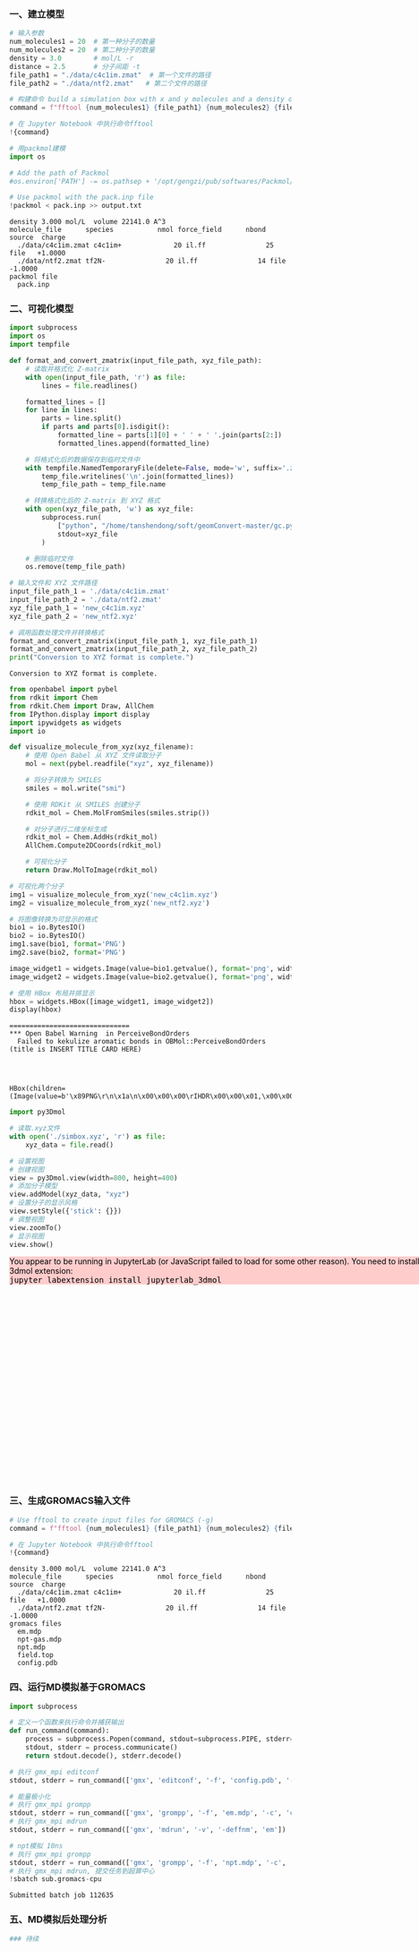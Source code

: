 ### 一、建立模型


```python
# 输入参数
num_molecules1 = 20  # 第一种分子的数量
num_molecules2 = 20  # 第二种分子的数量
density = 3.0        # mol/L -r
distance = 2.5       # 分子间距 -t
file_path1 = "./data/c4c1im.zmat"  # 第一个文件的路径
file_path2 = "./data/ntf2.zmat"   # 第二个文件的路径

# 构建命令 build a simulation box with x and y molecules and a density of densiy mol/L
command = f"fftool {num_molecules1} {file_path1} {num_molecules2} {file_path2} -r {density}"

# 在 Jupyter Notebook 中执行命令fftool
!{command}

# 用packmol建模
import os

# Add the path of Packmol
#os.environ['PATH'] -= os.pathsep + '/opt/gengzi/pub/softwares/Packmol/packmol-20.3.5'

# Use packmol with the pack.inp file
!packmol < pack.inp >> output.txt
```

    density 3.000 mol/L  volume 22141.0 A^3
    molecule_file      species           nmol force_field      nbond source  charge
      ./data/c4c1im.zmat c4c1im+             20 il.ff               25 file   +1.0000
      ./data/ntf2.zmat tf2N-               20 il.ff               14 file   -1.0000
    packmol file
      pack.inp


### 二、可视化模型


```python
import subprocess
import os
import tempfile

def format_and_convert_zmatrix(input_file_path, xyz_file_path):
    # 读取并格式化 Z-matrix
    with open(input_file_path, 'r') as file:
        lines = file.readlines()

    formatted_lines = []
    for line in lines:
        parts = line.split()
        if parts and parts[0].isdigit():
            formatted_line = parts[1][0] + ' ' + ' '.join(parts[2:])
            formatted_lines.append(formatted_line)

    # 将格式化后的数据保存到临时文件中
    with tempfile.NamedTemporaryFile(delete=False, mode='w', suffix='.zmat') as temp_file:
        temp_file.writelines('\n'.join(formatted_lines))
        temp_file_path = temp_file.name

    # 转换格式化后的 Z-matrix 到 XYZ 格式
    with open(xyz_file_path, 'w') as xyz_file:
        subprocess.run(
            ["python", "/home/tanshendong/soft/geomConvert-master/gc.py", "-zmat", temp_file_path],
            stdout=xyz_file
        )

    # 删除临时文件
    os.remove(temp_file_path)

# 输入文件和 XYZ 文件路径
input_file_path_1 = './data/c4c1im.zmat'
input_file_path_2 = './data/ntf2.zmat'
xyz_file_path_1 = 'new_c4c1im.xyz'
xyz_file_path_2 = 'new_ntf2.xyz'

# 调用函数处理文件并转换格式
format_and_convert_zmatrix(input_file_path_1, xyz_file_path_1)
format_and_convert_zmatrix(input_file_path_2, xyz_file_path_2)
print("Conversion to XYZ format is complete.")
```

    Conversion to XYZ format is complete.



```python
from openbabel import pybel
from rdkit import Chem
from rdkit.Chem import Draw, AllChem
from IPython.display import display
import ipywidgets as widgets
import io

def visualize_molecule_from_xyz(xyz_filename):
    # 使用 Open Babel 从 XYZ 文件读取分子
    mol = next(pybel.readfile("xyz", xyz_filename))

    # 将分子转换为 SMILES
    smiles = mol.write("smi")

    # 使用 RDKit 从 SMILES 创建分子
    rdkit_mol = Chem.MolFromSmiles(smiles.strip())

    # 对分子进行二维坐标生成
    rdkit_mol = Chem.AddHs(rdkit_mol)
    AllChem.Compute2DCoords(rdkit_mol)

    # 可视化分子
    return Draw.MolToImage(rdkit_mol)

# 可视化两个分子
img1 = visualize_molecule_from_xyz('new_c4c1im.xyz')
img2 = visualize_molecule_from_xyz('new_ntf2.xyz')

# 将图像转换为可显示的格式
bio1 = io.BytesIO()
bio2 = io.BytesIO()
img1.save(bio1, format='PNG')
img2.save(bio2, format='PNG')

image_widget1 = widgets.Image(value=bio1.getvalue(), format='png', width=200, height=200)
image_widget2 = widgets.Image(value=bio2.getvalue(), format='png', width=200, height=200)

# 使用 HBox 布局并排显示
hbox = widgets.HBox([image_widget1, image_widget2])
display(hbox)
```

    ==============================
    *** Open Babel Warning  in PerceiveBondOrders
      Failed to kekulize aromatic bonds in OBMol::PerceiveBondOrders (title is INSERT TITLE CARD HERE)
    



    HBox(children=(Image(value=b'\x89PNG\r\n\x1a\n\x00\x00\x00\rIHDR\x00\x00\x01,\x00\x00\x01,\x08\x02\x00\x00\x00…



```python
import py3Dmol

# 读取.xyz文件
with open('./simbox.xyz', 'r') as file:
    xyz_data = file.read()

# 设置视图
# 创建视图
view = py3Dmol.view(width=800, height=400)
# 添加分子模型
view.addModel(xyz_data, "xyz")
# 设置分子的显示风格
view.setStyle({'stick': {}})
# 调整视图
view.zoomTo()
# 显示视图
view.show()
```


<div id="3dmolviewer_170067047707064"  style="position: relative; width: 800px; height: 400px;">
        <p id="3dmolwarning_170067047707064" style="background-color:#ffcccc;color:black">You appear to be running in JupyterLab (or JavaScript failed to load for some other reason).  You need to install the 3dmol extension: <br>
        <tt>jupyter labextension install jupyterlab_3dmol</tt></p>
        </div>
<script>

var loadScriptAsync = function(uri){
  return new Promise((resolve, reject) => {
    //this is to ignore the existence of requirejs amd
    var savedexports, savedmodule;
    if (typeof exports !== 'undefined') savedexports = exports;
    else exports = {}
    if (typeof module !== 'undefined') savedmodule = module;
    else module = {}

    var tag = document.createElement('script');
    tag.src = uri;
    tag.async = true;
    tag.onload = () => {
        exports = savedexports;
        module = savedmodule;
        resolve();
    };
  var firstScriptTag = document.getElementsByTagName('script')[0];
  firstScriptTag.parentNode.insertBefore(tag, firstScriptTag);
});
};

if(typeof $3Dmolpromise === 'undefined') {
$3Dmolpromise = null;
  $3Dmolpromise = loadScriptAsync('https://cdnjs.cloudflare.com/ajax/libs/3Dmol/2.0.4/3Dmol-min.js');
}

var viewer_170067047707064 = null;
var warn = document.getElementById("3dmolwarning_170067047707064");
if(warn) {
    warn.parentNode.removeChild(warn);
}
$3Dmolpromise.then(function() {
viewer_170067047707064 = $3Dmol.createViewer(document.getElementById("3dmolviewer_170067047707064"),{backgroundColor:"white"});
viewer_170067047707064.zoomTo();
	viewer_170067047707064.addModel("         800\n  Built with Packmol                                             \n  N           11.189034       13.276114        9.363471\n  C           10.081677       12.679285        9.746590\n  N            9.164365       12.799979        8.812141\n  C            9.711141       13.514554        7.768445\n  C           10.972953       13.811290        8.112044\n  C           12.438876       13.363228       10.124696\n  H            9.945955       12.166858       10.687546\n  C            7.798222       12.270668        8.863527\n  H            9.216553       13.784754        6.847156\n  H           11.685884       14.365458        7.519570\n  H           12.683851       14.410204       10.303378\n  H           12.320073       12.850407       11.079160\n  H           13.243305       12.893935        9.558341\n  C            7.583499       11.539979       10.189359\n  H            7.086433       13.092194        8.782594\n  H            7.645887       11.575925        8.037558\n  C            6.158649       10.987921       10.242954\n  H            8.294459       10.717803       10.270991\n  H            7.735005       12.234072       11.016027\n  C            5.943926       10.257232       11.568786\n  H            6.006313       10.293178        9.416984\n  H            5.446859       11.809448       10.162020\n  H            4.928173        9.863679       11.606993\n  H            6.095432       10.951326       12.395454\n  H            6.654886        9.435057       11.650418\n  N           22.757761       15.619938       25.632097\n  C           22.842218       14.308849       25.576072\n  N           21.636152       13.784978       25.562299\n  C           20.723400       14.816128       25.612241\n  C           21.422407       15.959709       25.655740\n  C           23.879164       16.563645       25.664210\n  H           23.763858       13.746649       25.545897\n  C           21.310932       12.356689       25.504164\n  H           19.647589       14.721160       25.615698\n  H           21.015528       16.959117       25.700826\n  H           23.832781       17.152816       26.580085\n  H           24.819249       16.012782       25.634387\n  H           23.820430       17.227998       24.802070\n  C           22.603056       11.540377       25.460671\n  H           20.735465       12.078331       26.387031\n  H           20.723114       12.153513       24.609017\n  C           22.263861       10.050709       25.400038\n  H           23.179006       11.817567       24.577751\n  H           23.191357       11.742385       26.355765\n  C           23.555985        9.234397       25.356545\n  H           21.676042        9.847533       24.504891\n  H           21.688393        9.772351       26.282905\n  H           23.314177        8.172437       25.313320\n  H           24.144286        9.436406       26.251639\n  H           24.131934        9.511587       24.473625\n  N           10.104719       18.828101        2.391636\n  C            9.001636       19.543944        2.391424\n  N            7.954457       18.748557        2.390034\n  C            8.408057       17.447354        2.389310\n  C            9.748140       17.496927        2.390309\n  C           11.476944       19.344003        2.393032\n  H            8.961711       20.623206        2.392264\n  C            6.548693       19.164469        2.389364\n  H            7.798960       16.555503        2.388157\n  H           10.421467       16.652515        2.390110\n  H           11.998947       18.991885        1.503298\n  H           11.455937       20.433800        2.393895\n  H           11.997674       18.990452        3.282943\n  C            6.468176       20.691347        2.390536\n  H            6.054680       18.775781        1.498874\n  H            6.053407       18.774348        3.278519\n  C            5.002001       21.125132        2.389837\n  H            6.961406       21.081028        3.281026\n  H            6.962679       21.082461        1.501381\n  C            4.921484       22.652011        2.391010\n  H            4.506715       20.735010        3.278992\n  H            4.507987       20.736444        1.499348\n  H            3.876271       22.961248        2.390511\n  H            5.415987       23.043125        1.501855\n  H            5.414715       23.041691        3.281500\n  N            3.140761        2.888840       23.565799\n  C            4.429690        3.002581       23.800216\n  N            4.701611        2.572186       25.012669\n  C            3.521946        2.157908       25.592019\n  C            2.549195        2.355253       24.690303\n  C            2.444802        3.260699       22.330275\n  H            5.155997        3.391182       23.101740\n  C            6.023952        2.535962       25.644540\n  H            3.403170        1.750900       26.585315\n  H            1.499524        2.137099       24.820680\n  H            1.695644        4.021483       22.549522\n  H            3.163723        3.655676       21.612469\n  H            1.956846        2.381816       21.908894\n  C            7.069509        3.082517       24.671951\n  H            6.012962        3.147494       26.546763\n  H            6.274164        1.507827       25.906135\n  C            8.448675        3.044737       25.330975\n  H            7.081726        2.471243       23.769569\n  H            6.820524        4.110910       24.410197\n  C            9.494232        3.591293       24.358385\n  H            8.698887        2.016602       25.592570\n  H            8.437685        3.656269       26.233198\n  H           10.477417        3.564359       24.828193\n  H            9.245247        4.619685       24.096631\n  H            9.506449        2.980018       23.456003\n  N            6.901401       23.607985       25.699289\n  C            7.359852       22.375924       25.666507\n  N            6.356949       21.526282       25.705438\n  C            5.186730       22.251342       25.766739\n  C            5.526042       23.548698       25.762906\n  C            7.702378       24.835550       25.673273\n  H            8.403495       22.102817       25.615291\n  C            6.457234       20.063829       25.687235\n  H            4.184892       21.850256       25.809769\n  H            4.848919       24.389147       25.802269\n  H            7.513028       25.412802       26.578274\n  H            8.760401       24.578624       25.621536\n  H            7.430094       25.429241       24.800637\n  C            7.928502       19.653992       25.614805\n  H            6.011615       19.657239       26.595094\n  H            5.928682       19.673678       24.817457\n  C            8.033098       18.128692       25.595819\n  H            8.374920       20.059602       24.706900\n  H            8.457853       20.043163       26.484537\n  C            9.504366       17.718855       25.523389\n  H            7.504545       17.738541       24.726042\n  H            7.587478       17.722102       26.503678\n  H            9.578931       16.631493       25.509855\n  H           10.033717       18.108027       26.393121\n  H            9.950784       18.124466       24.615484\n  N            3.469953       15.542717       25.246481\n  C            3.640487       14.239217       25.278567\n  N            4.847077       13.937196       24.851778\n  C            5.490092       15.111751       24.526453\n  C            4.631843       16.112341       24.772439\n  C            2.261663       16.272313       25.642564\n  H            2.900576       13.523998       25.606278\n  C            5.415971       12.590812       24.738794\n  H            6.495919       15.208286       24.145150\n  H            4.816349       17.166414       24.626537\n  H            1.881770       16.836618       24.790895\n  H            1.502669       15.564982       25.976797\n  H            2.500886       16.958577       26.454915\n  C            4.383948       11.560453       25.198285\n  H            5.686061       12.395853       23.700940\n  H            6.305177       12.517811       25.364960\n  C            4.977289       10.156209       25.080446\n  H            4.113636       11.754179       26.236313\n  H            3.494520       11.632221       24.572293\n  C            3.945266        9.125850       25.539937\n  H            5.866496       10.083209       25.706611\n  H            5.247380        9.961250       24.042591\n  H            4.368250        8.124787       25.455931\n  H            3.055838        9.197618       24.913945\n  H            3.674954        9.319577       26.577964\n  N           11.961263       13.770905       19.649374\n  C           11.536221       12.863770       20.501237\n  N           11.276776       13.428075       21.660319\n  C           11.549893       14.774160       21.549212\n  C           11.976478       14.987818       20.295953\n  C           12.352650       13.540152       18.255557\n  H           11.417958       11.812924       20.281833\n  C           10.783583       12.751730       22.863845\n  H           11.440906       15.517202       22.325362\n  H           12.275721       15.935324       19.872769\n  H           13.392913       13.834346       18.116267\n  H           12.239449       12.482817       18.016124\n  H           11.717005       14.131480       17.596476\n  C           10.608534       11.260362       22.575709\n  H           11.500322       12.882953       23.674502\n  H            9.824413       13.180087       23.154711\n  C           10.094147       10.554951       23.830955\n  H            9.891446       11.128026       21.765541\n  H           11.567355       10.830892       22.285332\n  C            9.919098        9.063584       23.542819\n  H            9.134977       10.983309       24.121821\n  H           10.810886       10.686176       24.641612\n  H            9.552400        8.560708       24.437663\n  H           10.877919        8.634114       23.252441\n  H            9.202011        8.931247       22.732651\n  N           15.397673       17.053296       25.406783\n  C           16.459347       17.826752       25.468753\n  N           16.089482       19.087591       25.520808\n  C           14.712434       19.128997       25.490700\n  C           14.281286       17.861187       25.419638\n  C           15.390666       15.589015       25.336153\n  H           17.481696       17.478681       25.475834\n  C           16.978835       20.250487       25.597502\n  H           14.096380       20.015606       25.519006\n  H           13.252635       17.534536       25.379939\n  H           14.896045       15.271381       24.418243\n  H           16.416116       15.219535       25.342276\n  H           14.854619       15.185859       26.195350\n  C           18.433759       19.780476       25.608799\n  H           16.812047       20.893711       24.733474\n  H           16.770621       20.808190       26.510581\n  C           19.361330       20.993346       25.688789\n  H           18.601753       19.137628       26.472873\n  H           18.643179       19.223149       24.695766\n  C           20.816254       20.523335       25.700086\n  H           19.153116       21.551049       26.601869\n  H           19.194542       21.636570       24.824761\n  H           21.477505       21.387971       25.757110\n  H           21.025674       19.966008       24.787053\n  H           20.984248       19.880487       26.564160\n  N           20.152614       21.504308        4.478921\n  C           21.082855       22.399541        4.229052\n  N           20.796064       23.041726        3.117938\n  C           19.614944       22.531831        2.624132\n  C           19.213933       21.573683        3.472322\n  C           20.110920       20.588674        5.623050\n  H           21.952011       22.580259        4.844120\n  C           21.587865       24.112718        2.505415\n  H           19.107694       22.844926        1.723539\n  H           18.322927       20.969858        3.383424\n  H           20.116008       19.559024        5.265427\n  H           20.982217       20.757250        6.255920\n  H           19.203492       20.767988        6.199695\n  C           22.825395       24.385695        3.360893\n  H           21.897793       23.809653        1.505317\n  H           20.985277       25.018617        2.439586\n  C           23.651222       25.502712        2.722049\n  H           22.516511       24.689464        4.361101\n  H           23.429028       23.480500        3.426832\n  C           24.888753       25.775689        3.577527\n  H           23.048634       26.408612        2.656219\n  H           23.961150       25.199647        1.721950\n  H           25.477471       26.571993        3.122105\n  H           25.492385       24.870494        3.643466\n  H           24.579869       26.079458        4.577735\n  N            9.957594       25.673970        4.967184\n  C           11.181004       25.657787        4.485281\n  N           11.142254       25.671965        3.170929\n  C            9.819915       25.698785        2.784168\n  C            9.081613       25.700035        3.903627\n  C            9.580065       25.665935        6.383717\n  H           12.082390       25.636104        5.079784\n  C           12.297481       25.661282        2.268435\n  H            9.448130       25.715628        1.770318\n  H            8.003293       25.718074        3.961070\n  H            8.974663       24.784231        6.593921\n  H           10.479032       25.644073        6.999737\n  H            9.005403       26.563517        6.612208\n  C           13.586674       25.630566        3.089945\n  H           12.252665       24.778609        1.630485\n  H           12.283405       26.557896        1.648771\n  C           14.791546       25.619424        2.148669\n  H           13.632753       26.513217        3.727835\n  H           13.602013       24.733930        3.709549\n  C           16.080740       25.588708        2.970178\n  H           14.777470       26.516038        1.529004\n  H           14.746730       24.736752        1.510718\n  H           16.939673       25.580765        2.299157\n  H           16.096078       24.692073        3.589782\n  H           16.126818       26.471359        3.608069\n  N           10.800268        5.102294        2.388153\n  C            9.594334        4.577942        2.389531\n  N            9.679173        3.265703        2.382015\n  C           11.014463        2.925349        2.375424\n  C           11.713150        4.069946        2.379250\n  C           11.127929        6.531192        2.394853\n  H            8.672513        5.140620        2.395883\n  C            8.556145        2.323386        2.380801\n  H           11.421641        1.925070        2.368484\n  H           12.788953        4.165016        2.375971\n  H           11.706847        6.775914        1.504311\n  H           10.207771        7.115460        2.401318\n  H           11.713136        6.766127        3.283919\n  C            7.238734        3.099394        2.389725\n  H            8.604491        1.700864        1.487365\n  H            8.610780        1.691077        3.266973\n  C            6.067444        2.116583        2.388459\n  H            7.189128        3.721812        3.283165\n  H            7.182839        3.731599        1.503557\n  C            4.750033        2.892592        2.397382\n  H            6.122080        1.484273        3.274631\n  H            6.115791        1.494060        1.495023\n  H            3.915039        2.191960        2.396480\n  H            4.694138        3.524796        1.511215\n  H            4.700427        3.515009        3.290823\n  N            4.845994       10.306775        2.373996\n  C            4.396578       11.542577        2.380609\n  N            3.081590       11.538331        2.384252\n  C            2.659984       10.226420        2.379735\n  C            3.759594        9.458891        2.373343\n  C            6.252127        9.892149        2.368282\n  H            5.014736       12.428172        2.382730\n  C            2.209905       12.717002        2.391793\n  H            1.636605        9.881321        2.381087\n  H            3.788511        8.379289        2.368579\n  H            6.453333        9.300343        1.475319\n  H            6.891732       10.774760        2.370330\n  H            6.458289        9.292623        3.254941\n  C            3.065255       13.984365        2.394910\n  H            1.578028       12.707926        1.503679\n  H            1.582983       12.700205        3.283301\n  C            2.156111       15.213688        2.402775\n  H            3.697105       13.994705        3.283030\n  H            3.692150       14.002426        1.503408\n  C            3.011460       16.481052        2.405891\n  H            1.529188       15.196891        3.294283\n  H            1.524233       15.204612        1.514660\n  H            2.363346       17.357416        2.411498\n  H            3.638356       16.499112        1.514389\n  H            3.643311       16.491392        3.294012\n  N            2.370861        8.496884       11.280482\n  C            2.401126        9.367396       10.295334\n  N            2.383639        8.735774        9.142089\n  C            2.339644        7.382530        9.398364\n  C            2.331680        7.233649       10.731050\n  C            2.377282        8.804232       12.713888\n  H            2.435228       10.440162       10.415381\n  C            2.406655        9.354493        7.813250\n  H            2.316023        6.590861        8.664129\n  H            2.300438        6.299505       11.272159\n  H            3.251886        8.349951       13.179500\n  H            2.411580        9.884619       12.854203\n  H            1.473159        8.406972       13.175242\n  C            2.455072       10.875730        7.959317\n  H            3.287329        9.014092        7.268604\n  H            1.508602        9.071113        7.264346\n  C            2.479077       11.521039        6.573374\n  H            1.574434       11.217229        8.503336\n  H            3.353161       11.160207        8.507595\n  C            2.527494       13.042276        6.719441\n  H            1.581024       11.237658        6.024469\n  H            3.359751       11.180636        6.028727\n  H            2.544607       13.502305        5.731423\n  H            3.425584       13.326753        7.267718\n  H            1.646857       13.383774        7.263459\n  N            2.399076       11.448753       19.376755\n  C            2.396951       12.736139       19.108689\n  N            2.392078       13.424435       20.229157\n  C            2.391003       12.530633       21.277966\n  C            2.395364       11.299351       20.746733\n  C            2.404443       10.356293       18.399177\n  H            2.398914       13.163985       18.117052\n  C            2.388409       14.885422       20.350239\n  H            2.387337       12.775635       22.329802\n  H            2.395873       10.366051       21.290194\n  H            1.515603        9.740554       18.536758\n  H            2.406486       10.770317       17.390871\n  H            3.295236        9.744588       18.542020\n  C            2.391109       15.513118       18.956025\n  H            1.496263       15.203576       20.889640\n  H            3.275897       15.207609       20.894903\n  C            2.387282       17.036889       19.082308\n  H            3.283253       15.196053       18.415980\n  H            1.503620       15.192020       18.410718\n  C            2.389981       17.664585       17.688095\n  H            3.274770       17.359076       19.626973\n  H            1.495136       17.355043       19.621711\n  H            2.387253       18.750857       17.778121\n  H            1.502492       17.343487       17.142788\n  H            3.282126       17.347520       17.148050\n  N           10.965334       24.452123       14.762269\n  C           12.219793       24.568041       15.139255\n  N           12.281086       25.182992       16.299989\n  C           10.994150       25.479988       16.693019\n  C           10.174149       25.024497       15.734683\n  C           10.481892       23.826480       13.527760\n  H           13.071907       24.211652       14.579532\n  C           13.499630       25.500631       17.050598\n  H           10.701090       25.984604       17.601797\n  H            9.096370       25.093221       15.726360\n  H            9.931080       24.560372       12.939451\n  H           11.329963       23.460293       12.949155\n  H            9.824676       22.992935       13.775489\n  C           14.720539       25.004296       16.275436\n  H           13.571298       26.579517       17.188321\n  H           13.464894       25.012080       18.024359\n  C           15.991448       25.335585       17.058301\n  H           14.650132       23.925326       16.137716\n  H           14.756536       25.492763       15.301679\n  C           17.212357       24.839250       16.283139\n  H           15.956712       24.847034       18.032063\n  H           16.063116       26.414472       17.196025\n  H           18.118368       25.075421       16.841232\n  H           17.248354       25.327717       15.309382\n  H           17.141951       23.760280       16.145420\n  N           25.707283       11.528618        9.677151\n  C           25.613301       11.597823       10.986962\n  N           25.707507       10.392668       11.504601\n  C           25.871364        9.496692       10.470551\n  C           25.871225       10.204637        9.331650\n  C           25.649296       12.654319        8.739819\n  H           25.478904       12.507922       11.552699\n  C           25.649463       10.053190       12.929572\n  H           25.979536        8.425889       10.560434\n  H           25.979263        9.811318        8.331636\n  H           24.812612       12.515030        8.055233\n  H           25.513674       13.582887        9.294319\n  H           26.578425       12.703212        8.171992\n  C           25.459219       11.328815       13.750808\n  H           24.812759        9.378029       13.108970\n  H           26.578572        9.566211       13.225728\n  C           25.398681       10.974749       15.237015\n  H           26.295796       12.004443       13.572579\n  H           24.529983       11.816261       13.455820\n  C           25.208436       12.250375       16.058251\n  H           26.327789       10.487770       15.533171\n  H           24.561976       10.299588       15.416413\n  H           25.165279       11.997966       17.117745\n  H           24.279200       12.737820       15.763263\n  H           26.045013       12.926003       15.880022\n  N            9.402475       23.213617       21.279102\n  C            8.837656       22.031503       21.165918\n  N            9.758910       21.093465       21.190406\n  C           10.986064       21.705280       21.327011\n  C           10.763926       23.026597       21.382288\n  C            8.715388       24.508547       21.294098\n  H            7.776359       21.857193       21.067598\n  C            9.529574       19.648961       21.090564\n  H           11.946034       21.213258       21.379648\n  H           11.511317       23.799041       21.487823\n  H            9.070568       25.118539       20.463521\n  H            7.641237       24.351662       21.195678\n  H            8.922772       25.019614       22.234259\n  C            8.031217       19.378549       20.950396\n  H           10.052169       19.257038       20.217988\n  H            9.904374       19.158112       21.988725\n  C            7.792025       17.871969       20.846264\n  H            7.507742       19.769573       21.822849\n  H            7.655538       19.868498       20.052112\n  C            6.293668       17.601558       20.706096\n  H            8.166826       17.381121       21.744425\n  H            8.314621       17.480046       19.973688\n  H            6.123152       16.527541       20.631862\n  H            5.917988       18.091507       19.807812\n  H            5.770193       17.992581       21.578549\n  N           23.695350       17.750647        2.396948\n  C           23.363767       16.478142        2.393819\n  N           24.448722       15.735111        2.395388\n  C           25.540568       16.575787        2.399772\n  C           25.071053       17.831907        2.400745\n  C           22.773154       18.890257        2.396513\n  H           22.352131       16.100013        2.390465\n  C           24.497198       14.269915        2.392927\n  H           26.578960       16.278909        2.402005\n  H           25.660131       18.737101        2.403908\n  H           22.945993       19.497841        1.508218\n  H           21.745556       18.526760        2.393142\n  H           22.941268       19.494697        3.287855\n  C           23.073569       13.712151        2.388162\n  H           25.025048       13.924822        1.503892\n  H           25.020323       13.921678        3.283529\n  C           23.124127       12.183990        2.385596\n  H           22.545023       14.056188        3.277193\n  H           22.549748       14.059332        1.497557\n  C           21.700498       11.626227        2.380830\n  H           23.647253       11.835753        3.276197\n  H           23.651979       11.838897        1.496560\n  H           21.736541       10.536825        2.379001\n  H           21.176678       11.973408        1.490225\n  H           21.171952       11.970264        3.269862\n  N            3.320924        4.850040        5.261953\n  C            4.243411        4.459501        6.113847\n  N            3.925521        3.282218        6.605959\n  C            2.731385        2.892247        6.039528\n  C            2.354589        3.869343        5.201918\n  C            3.311512        6.104921        4.504099\n  H            5.129240        5.021363        6.370789\n  C            4.699451        2.513097        7.585063\n  H            2.199138        1.972772        6.233635\n  H            1.461758        3.884922        4.594456\n  H            2.420375        6.677969        4.760205\n  H            4.199981        6.685955        4.751328\n  H            3.307172        5.885192        3.436485\n  C            5.960148        3.290951        7.963782\n  H            4.094812        2.345892        8.476440\n  H            4.981609        1.553116        7.152720\n  C            6.767337        2.488780        8.984961\n  H            6.565834        3.458145        7.073113\n  H            5.679037        4.250922        8.396834\n  C            8.028034        3.266634        9.363680\n  H            7.049494        1.528797        8.552618\n  H            6.162697        2.321574        9.876338\n  H            8.603465        2.694778       10.091663\n  H            7.746923        4.226604        9.796732\n  H            8.633720        3.433827        8.473012\n  N           25.091584        2.703124       19.462839\n  C           23.778040        2.763177       19.477741\n  N           23.356440        2.991596       20.702201\n  C           24.460004        3.083911       21.522266\n  C           25.541378        2.904130       20.749873\n  C           25.938604        2.464975       18.290236\n  H           23.141049        2.642936       18.613921\n  C           21.960223        3.125811       21.128490\n  H           24.454961        3.266652       22.586681\n  H           26.571180        2.914826       21.075129\n  H           26.529201        1.562069       18.445335\n  H           25.311375        2.341054       17.407441\n  H           26.605909        3.314484       18.144840\n  C           21.039153        2.958822       19.919529\n  H           21.730383        2.359091       21.868365\n  H           21.807091        4.111506       21.567869\n  C           19.582936        3.098804       20.364138\n  H           21.267791        3.725527       19.179267\n  H           21.191082        1.973112       19.479763\n  C           18.661867        2.931815       19.155176\n  H           19.429804        4.084500       20.803517\n  H           19.353096        2.332085       21.104013\n  H           17.623753        3.031606       19.472131\n  H           18.813796        1.946106       18.715410\n  H           18.890504        3.698521       18.414915\n  C           15.022331       21.081189        6.552353\n  F           15.230412       19.927061        5.920755\n  F           13.710562       21.183099        6.759957\n  F           15.700372       21.028689        7.697660\n  S           15.594859       22.500563        5.571172\n  N           15.185983       23.822848        6.558280\n  O           17.008208       22.241710        5.438170\n  O           14.825968       22.374308        4.356630\n  S           16.298716       24.403957        7.704638\n  O           17.039274       23.216012        8.054797\n  O           15.440096       24.925345        8.740579\n  C           17.226213       25.650424        6.760609\n  F           16.348816       26.566206        6.353491\n  F           17.794542       25.020896        5.733516\n  F           18.134727       26.169772        7.584686\n  C            6.488163       14.713665       17.852550\n  F            5.899273       15.904327       17.951327\n  F            7.802854       14.927087       17.836366\n  F            6.116789       14.003564       18.916533\n  S            5.995105       13.840308       16.336216\n  N            6.896121       12.401600       16.427264\n  O            4.570386       13.689801       16.508767\n  O            6.398905       14.758368       15.298739\n  S            6.242959       11.037274       17.203144\n  O            5.384193       11.624761       18.202960\n  O            7.418030       10.371346       17.711079\n  C            5.387334       10.181269       15.846574\n  F            6.305984        9.886763       14.928110\n  F            4.467308       11.019903       15.372792\n  F            4.835716        9.083901       16.362057\n  C           25.458640       23.493601       24.643054\n  F           25.637965       24.212880       25.749718\n  F           26.474217       23.770737       23.826952\n  F           25.452815       22.211910       25.005625\n  S           23.889121       23.900097       23.820559\n  N           23.920534       22.899643       22.446475\n  O           22.909578       23.547795       24.819873\n  O           24.026731       25.312758       23.560364\n  S           23.261943       21.334109       22.519656\n  O           23.466984       20.970604       23.900987\n  O           24.064593       20.609950       21.563835\n  C           21.531457       21.608779       22.034787\n  F           21.546035       22.127102       20.807858\n  F           21.005771       22.453148       22.920744\n  F           20.924140       20.423609       22.062384\n  C           25.401270       16.587319       13.518413\n  F           24.805398       16.432845       14.699640\n  F           26.589353       15.990374       13.598025\n  F           24.619588       16.010637       12.607022\n  S           25.629077       18.342144       13.101494\n  N           26.428845       18.266560       11.603275\n  O           24.272998       18.833166       13.054630\n  O           26.424627       18.826804       14.203516\n  S           25.530034       18.232608       10.160713\n  O           24.312450       17.571445       10.563953\n  O           26.382032       17.474346        9.276752\n  C           25.361588       19.997143        9.756778\n  F           26.592473       20.484527        9.609790\n  F           24.721481       20.572308       10.773474\n  F           24.661943       20.075027        8.626002\n  C           18.110072       10.679181       19.774367\n  F           17.515414       11.870707       19.803906\n  F           17.614794       10.020101       18.728165\n  F           19.417819       10.897188       19.645932\n  S           17.797922        9.730984       21.293778\n  N           18.611444        8.269037       20.992294\n  O           18.385346       10.566937       22.312780\n  O           16.357818        9.643436       21.319926\n  S           20.241994        8.095477       21.440826\n  O           20.744567        9.443457       21.328487\n  O           20.741663        7.165132       20.457444\n  C           20.120445        7.447842       23.135204\n  F           19.457812        6.294372       23.067020\n  F           19.460439        8.354075       23.854480\n  F           21.364525        7.276509       23.579200\n  C           23.000933       19.195509       18.294638\n  F           24.155669       19.636385       18.791061\n  F           22.038246       19.605660       19.118794\n  F           22.869108       19.725452       17.079727\n  S           22.966446       17.381841       18.174035\n  N           21.407692       17.080160       17.566354\n  O           24.049975       17.106372       17.261713\n  O           23.188111       16.971294       19.539526\n  S           21.148525       17.010851       15.887657\n  O           22.153807       17.911067       15.376512\n  O           19.786013       17.468668       15.760332\n  C           21.417213       15.251393       15.517202\n  F           20.525271       14.561255       16.225988\n  F           22.665859       14.961204       15.878998\n  F           21.234161       15.094568       14.207194\n  C            2.667334       25.356849       19.348077\n  F            3.205372       26.571211       19.247760\n  F            1.507105       25.387308       18.694499\n  F            3.524182       24.501706       18.792407\n  S            2.377348       24.887889       21.080448\n  N            1.664248       23.351610       20.934377\n  O            3.708509       24.901467       21.637291\n  O            1.500851       25.934744       21.547456\n  S            2.640211       21.959799       20.915565\n  O            3.864945       22.442113       20.324252\n  O            1.875038       21.049815       20.097831\n  C            2.744259       21.524541       22.677623\n  F            1.500872       21.301376       23.100014\n  F            3.299833       22.560073       23.304707\n  F            3.499315       20.430865       22.766978\n  C           15.375305        5.986720        2.730069\n  F           15.583690        4.854331        3.399766\n  F           14.938553        5.649991        1.517598\n  F           14.462478        6.680433        3.408105\n  S           16.896566        6.970321        2.577036\n  N           16.381357        8.311117        1.667736\n  O           17.231652        7.247938        3.952862\n  O           17.789005        6.065526        1.893555\n  S           15.787342        9.695203        2.456056\n  O           15.206670        9.147851        3.658336\n  O           14.845163       10.222680        1.498813\n  C           17.290218       10.688903        2.699054\n  F           17.796122       10.935545        1.491803\n  F           18.122939        9.963854        3.444105\n  F           16.922911       11.809545        3.318303\n  C           13.885085        2.763703       20.387616\n  F           15.029324        3.442593       20.451261\n  F           14.180876        1.478911       20.577459\n  F           13.095552        3.235662       21.351004\n  S           13.067562        2.967967       18.776698\n  N           11.685192        1.991385       18.935891\n  O           12.818962        4.388548       18.727743\n  O           14.064896        2.482433       17.853752\n  S           10.241978        2.653600       19.543017\n  O           10.718571        3.688005       20.429085\n  O            9.623844        1.521475       20.189897\n  C            9.410260        3.240170       18.036596\n  F            9.224886        2.179045       17.253093\n  F           10.214565        4.137681       17.469329\n  F            8.253786        3.782886       18.413755\n  C           20.135968       19.331968       11.277974\n  F           20.198838       18.015573       11.084645\n  F           18.847879       19.649076       11.398360\n  F           20.815460       19.597037       12.392538\n  S           20.862004       20.253733        9.889324\n  N           20.623585       21.871753       10.353185\n  O           22.233156       19.804122        9.895660\n  O           20.070358       19.808732        8.767933\n  S           21.809812       22.677982       11.265797\n  O           22.408075       21.604846       12.022574\n  O           21.030423       23.617656       12.035091\n  C           22.868195       23.410367        9.981835\n  F           22.101176       24.225965        9.260234\n  F           23.346633       22.406298        9.248918\n  F           23.840816       24.072185       10.606519\n  C            4.904947       20.518085       13.115803\n  F            5.106834       19.910971       11.947523\n  F            4.864398       19.568372       14.048876\n  F            5.925868       21.352391       13.305215\n  S            3.345354       21.452203       13.130626\n  N            3.305442       22.082260       14.709054\n  O            3.549645       22.422552       12.082323\n  O            2.364829       20.432265       12.846822\n  S            4.000624       23.598599       15.036827\n  O            5.065601       23.673113       14.065992\n  O            4.423599       23.460861       16.409551\n  C            2.612519       24.739474       14.759891\n  F            1.647899       24.396809       15.612132\n  F            2.228297       24.588694       13.493455\n  F            3.064219       25.970273       14.995103\n  C           15.754654        2.805170       24.010281\n  F           14.615481        3.495464       24.008841\n  F           15.429839        1.513381       24.010670\n  F           16.420541        3.146010       22.908171\n  S           16.768083        3.177882       25.472873\n  N           18.113931        2.161255       25.260361\n  O           17.029297        4.589161       25.323513\n  O           15.890895        2.823142       26.562345\n  S           19.473979        2.718886       24.406363\n  O           18.896665        3.653224       23.470429\n  O           19.999777        1.506982       23.825783\n  C           20.490720        3.458850       25.719304\n  F           20.766136        2.492074       26.593214\n  F           19.768876        4.432369       26.271957\n  F           21.594274        3.930348       25.141306\n  C           12.274367       10.374405        5.198591\n  F           11.586787        9.591226        6.028102\n  F           12.543329        9.653085        4.111586\n  F           11.500624       11.421375        4.916812\n  S           13.828271       10.950262        5.946184\n  N           14.520080       11.874375        4.698220\n  O           13.368307       11.700861        7.089550\n  O           14.508169        9.714378        6.250450\n  S           14.177980       13.535446        4.580708\n  O           12.847217       13.622520        5.131833\n  O           14.276771       13.777555        3.161598\n  C           15.490687       14.283225        5.592018\n  F           16.653681       13.935597        5.043541\n  F           15.361302       13.795439        6.824717\n  F           15.305491       15.601932        5.561412\n  C           10.409886       17.840289       15.250412\n  F            9.996739       17.635009       16.499969\n  F           10.951773       19.056471       15.211872\n  F           11.304077       16.892850       14.972912\n  S            9.037383       17.748083       14.061775\n  N            9.805597       18.079212       12.581842\n  O            8.569202       16.393065       14.226039\n  O            8.140553       18.774135       14.536287\n  S           10.448431       16.807594       11.654614\n  O           10.813164       15.838391       12.659535\n  O           11.553401       17.440377       10.975737\n  C            9.046679       16.341490       10.594916\n  F            8.722938       17.416630        9.878332\n  F            8.053733       15.968366       11.400558\n  F            9.457404       15.338230        9.820966\n  C           25.316070       25.389155       18.016213\n  F           26.536779       24.859992       18.080092\n  F           25.425666       26.550163       17.372573\n  F           24.549644       24.526656       17.350698\n  S           24.616396       25.674184       19.669797\n  N           23.108547       26.376301       19.318479\n  O           24.564685       24.342653       20.223512\n  O           25.584566       26.557796       20.273225\n  S           21.739037       25.390329       19.112814\n  O           22.305362       24.169646       18.591798\n  O           20.941692       26.149649       18.180117\n  C           21.071635       25.281551       20.800376\n  F           20.784673       26.522912       21.188838\n  F           22.017488       24.732904       21.561015\n  F           19.981397       24.518536       20.741957\n  C            2.671532       25.946599       10.164611\n  F            3.224988       26.029087       11.373374\n  F            1.501779       26.580802       10.225334\n  F            3.507465       26.534275        9.310166\n  S            2.402067       24.220418        9.661808\n  N            1.665204       24.388428        8.139045\n  O            3.741824       23.684681        9.644881\n  O            1.547804       23.716897       10.710117\n  S            2.621054       24.452988        6.734701\n  O            3.843072       25.053121        7.212991\n  O            1.830459       25.277994        5.853467\n  C            2.746473       22.702674        6.259524\n  F            1.506817       22.265480        6.044257\n  F            3.326306       22.062186        7.273324\n  F            3.487354       22.649116        5.153879\n  C           12.403048        7.791849       14.011358\n  F           13.530509        8.256408       13.475410\n  F           12.341232        8.257045       15.257951\n  F           11.398053        8.246617       13.264768\n  S           12.366924        5.974402       14.037960\n  N           10.878630        5.644038       14.790184\n  O           12.439952        5.637564       12.636726\n  O           13.538431        5.647608       14.814507\n  S            9.471455        5.472794       13.851816\n  O            9.737478        6.334520       12.725357\n  O            8.437406        5.929040       14.748939\n  C            9.454256        3.692469       13.484028\n  F            9.401457        3.052002       14.650750\n  F           10.576778        3.418573       12.821345\n  F            8.373415        3.456193       12.742286\n  C           18.726744        2.676022       11.371391\n  F           18.551918        3.235735       10.175406\n  F           19.335047        1.507929       11.172015\n  F           19.480555        3.508875       12.087175\n  S           17.145683        2.400385       12.225439\n  N           17.631773        1.656214       13.674551\n  O           16.624226        3.738907       12.362154\n  O           16.433270        1.550357       11.302309\n  S           17.990076        2.605108       15.038815\n  O           18.474631        3.830784       14.451299\n  O           18.983154        1.811823       15.722002\n  C           16.379206        2.724439       15.873068\n  F           15.998477        1.482794       16.169025\n  F           15.538751        3.308022       15.020256\n  F           16.559272        3.459624       16.969108\n  C           21.799542       14.061384        7.064580\n  F           22.599302       13.891662        6.013009\n  F           21.902258       12.966093        7.815586\n  F           22.227163       15.144622        7.711078\n  S           20.067423       14.295727        6.564607\n  N           19.267453       14.444341        8.057243\n  O           20.128555       15.500648        5.772978\n  O           19.785595       13.086386        5.829547\n  S           19.074473       15.975865        8.769417\n  O           20.234844       16.691441        8.296404\n  O           19.069344       15.668973       10.179395\n  C           17.483958       16.532820        8.087374\n  F           16.564032       15.646596        8.464958\n  F           17.617695       16.570951        6.762654\n  F           17.242184       17.740877        8.593702\n  C            3.994141        2.295212       18.770177\n  F            3.578999        1.603506       19.830094\n  F            4.607753        3.384669       19.229294\n  F            4.827687        1.508792       18.091230\n  S            2.609512        2.783366       17.697967\n  N            3.384860        3.667982       16.470656\n  O            2.062099        1.511425       17.292067\n  O            1.779560        3.557991       18.588688\n  S            3.943071        2.875010       15.074378\n  O            4.256648        1.555107       15.566085\n  O            5.078804        3.677588       14.689375\n  C            2.507788        2.971807       13.962750\n  F            2.243697        4.263897       13.775705\n  F            1.500433        2.345083       14.568288\n  F            2.851600        2.369003       12.825805\n","xyz");
	viewer_170067047707064.setStyle({"stick": {}});
	viewer_170067047707064.zoomTo();
viewer_170067047707064.render();
});
</script>


### 三、生成GROMACS输入文件


```python
# Use fftool to create input files for GROMACS (-g)
command = f"fftool {num_molecules1} {file_path1} {num_molecules2} {file_path2} -r {density} -g"

# 在 Jupyter Notebook 中执行命令fftool
!{command}
```

    density 3.000 mol/L  volume 22141.0 A^3
    molecule_file      species           nmol force_field      nbond source  charge
      ./data/c4c1im.zmat c4c1im+             20 il.ff               25 file   +1.0000
      ./data/ntf2.zmat tf2N-               20 il.ff               14 file   -1.0000
    gromacs files
      em.mdp
      npt-gas.mdp
      npt.mdp
      field.top
      config.pdb


### 四、运行MD模拟基于GROMACS


```python
import subprocess

# 定义一个函数来执行命令并捕获输出
def run_command(command):
    process = subprocess.Popen(command, stdout=subprocess.PIPE, stderr=subprocess.PIPE)
    stdout, stderr = process.communicate()
    return stdout.decode(), stderr.decode()

# 执行 gmx_mpi editconf
stdout, stderr = run_command(['gmx', 'editconf', '-f', 'config.pdb', '-o', 'conf.gro'])

# 能量极小化
# 执行 gmx_mpi grompp
stdout, stderr = run_command(['gmx', 'grompp', '-f', 'em.mdp', '-c', 'conf.gro', '-p', 'field.top', '-o', 'em'])
# 执行 gmx_mpi mdrun
stdout, stderr = run_command(['gmx', 'mdrun', '-v', '-deffnm', 'em'])

# npt模拟 10ns
# 执行 gmx_mpi grompp
stdout, stderr = run_command(['gmx', 'grompp', '-f', 'npt.mdp', '-c', 'em.gro', '-p', 'field.top', '-o', 'npt'])
# 执行 gmx_mpi mdrun, 提交任务到超算中心
!sbatch sub.gromacs-cpu
```

    Submitted batch job 112635


### 五、MD模拟后处理分析


```python
### 待续
```
